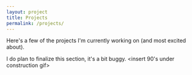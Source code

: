 ```yaml
---
layout: project
title: Projects
permalink: /projects/
---
```


Here's a few of the projects I'm currently working on (and most excited about).

I do plan to finalize this section, it's a bit buggy. <insert 90's under construction gif>
